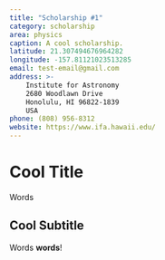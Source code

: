 ```yaml
---
title: "Scholarship #1"
category: scholarship
area: physics
caption: A cool scholarship.
latitude: 21.307494676964282
longitude: -157.81121023513285
email: test-email@gmail.com
address: >-
    Institute for Astronomy 
    2680 Woodlawn Drive 
    Honolulu, HI 96822-1839 
    USA
phone: (808) 956-8312
website: https://www.ifa.hawaii.edu/
---
```


# Cool Title

Words

## Cool Subtitle

Words **words**!